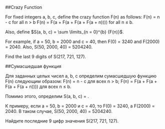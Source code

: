 ##Crazy Function


For fixed integers a, b, c, define the crazy function F(n) as follows:
F(n) = n - c for all n > b 
F(n) = F(a + F(a + F(a + F(a + n)))) for all n ≤ b.

Also, define $S(a, b, c) = \sum \limits_{n = 0}^{b} {F(n)}$.

For example, if a = 50, b = 2000 and c = 40, then F(0) = 3240 and F(2000) = 2040.
Also, S(50, 2000, 40) = 5204240.


Find the last 9 digits of S(217, 721, 127).

##Сумасшедшая функция


Для заданных целых чисел a, b, c определим сумасшедшую функцию F(n) следующим образом:
F(n) = n - c для всех n > b;
F(n) = F(a + F(a + F(a + F(a + n)))) для всех n ≤ b.


Помимо этого, определим S(a, b, c) = .


К примеру, если a = 50, b = 2000 и c = 40, то F(0) = 3240, а F(2000) = 2040.
В таком случае, S(50, 2000, 40) = 5204240.


Найдите последние 9 цифр значения S(217, 721, 127).

